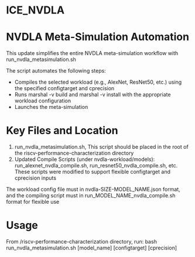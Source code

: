 # ICE_NVDLA
# NVDLA Meta-Simulation Automation

This update simplifies the entire NVDLA meta-simulation workflow with run_nvdla_metasimulation.sh

The script automates the following steps:
* Compiles the selected workload (e.g., AlexNet, ResNet50, etc.) using the specified configtarget and cprecision
* Runs marshal -v build and marshal -v install with the appropriate workload configuration
* Launches the meta-simulation

# Key Files and Location

1. run_nvdla_metasimulation.sh, This script should be placed in the root of the riscv-performance-characterization directory
2. Updated Compile Scripts (under nvdla-workload/models): run_alexnet_nvdla_compile.sh, run_resnet50_nvdla_compile.sh, etc. These scripts were modified to support flexible configtarget and cprecision inputs

The workload config file must in nvdla-SIZE-MODEL_NAME.json format, and the compiling script must in run_MODEL_NAME_nvdla_compile.sh format for flexible use

# Usage

From /riscv-performance-characterization directory, run: bash run_nvdla_metasimulation.sh [model_name] [configtarget] [cprecision]